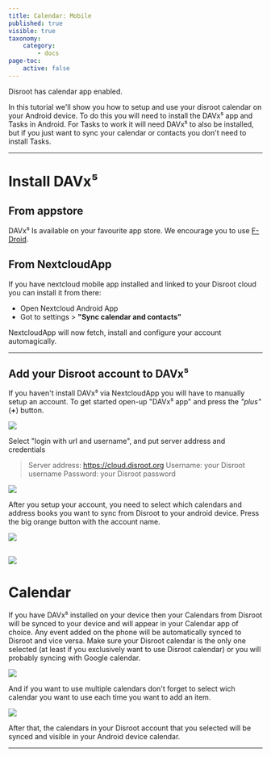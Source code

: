 ```yaml
---
title: Calendar: Mobile
published: true
visible: true
taxonomy:
    category:
        - docs
page-toc:
    active: false
---
```


Disroot has calendar app enabled.

In this tutorial we'll show you how to setup and use your disroot calendar on your Android device.
To do this you will need to install the DAVx⁵ app and Tasks in Android.
For Tasks to work it will need DAVx⁵ to also be installed, but if you just want to sync your calendar or contacts you don't need to install Tasks.


----------
# Install DAVx⁵
## From appstore
DAVx⁵ Is available on your favourite app store. We encourage you to use [F-Droid](https://f-droid.org/).


## From NextcloudApp
If you have nextcloud mobile app installed and linked to your Disroot cloud you can install it from there:
 - Open Nextcloud Android App
 - Got to settings > **"Sync calendar and contacts"**

 NextcloudApp will now fetch, install and configure your account automagically.

 ---------------

## Add your Disroot account to DAVx⁵

If you haven't install DAVx⁵ via NextcloudApp you will have to manually setup an account.
To get started open-up "DAVx⁵ app" and press the *"plus"* (**+**) button.

![](en/nextcloud_davdroid1.jpeg)


Select "login with url and username", and put server address and credentials

> Server address: https://cloud.disroot.org
> Username: your Disroot username
> Password: your Disroot password


![](en/nextcloud_davdroid2.jpeg)

After you setup your account, you need to select which calendars and address books you want to sync from Disroot to your android device.
Press the big orange button with the account name.

![](en/nextcloud_davdroid3.jpeg)

![](en/nextcloud_davdroid4.jpeg)
-------------------

# Calendar
If you have DAVx⁵ installed on your device then your Calendars from Disroot will be synced to your device and will appear in your Calendar app of choice. Any event added on the phone will be automatically synced to Disroot and vice versa.
Make sure your Disroot calendar is the only one selected (at least if you exclusively want to use Disroot calendar) or you will probably syncing with Google calendar.

![](en/select-calendar1.gif)

And if you want to use multiple calendars don't forget to select wich calendar you want to use each time you want to add an item.

![](en/select-calendar2.gif)

After that, the calendars in your Disroot account that you selected will be synced and visible in your Android device calendar.

---------------------
